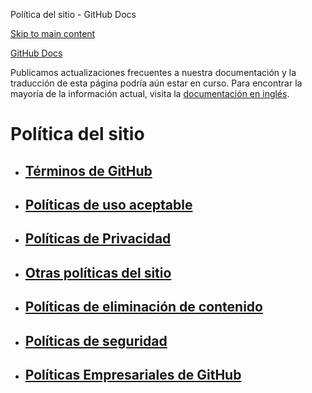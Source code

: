 Política del sitio - GitHub Docs

[Skip to main content](#main-content)

[](/es)[GitHub Docs](/es)

Publicamos actualizaciones frecuentes a nuestra documentación y la traducción de esta página podría aún estar en curso. Para encontrar la mayoría de la información actual, visita la [documentación en inglés](/en).

Política del sitio
==========

* [Términos de GitHub](/es/site-policy/github-terms)
  ----------

* [Políticas de uso aceptable](/es/site-policy/acceptable-use-policies)
  ----------

* [Políticas de Privacidad](/es/site-policy/privacy-policies)
  ----------

* [Otras políticas del sitio](/es/site-policy/other-site-policies)
  ----------

* [Políticas de eliminación de contenido](/es/site-policy/content-removal-policies)
  ----------

* [Políticas de seguridad](/es/site-policy/security-policies)
  ----------

* [Políticas Empresariales de GitHub](/es/site-policy/github-company-policies)
  ----------
